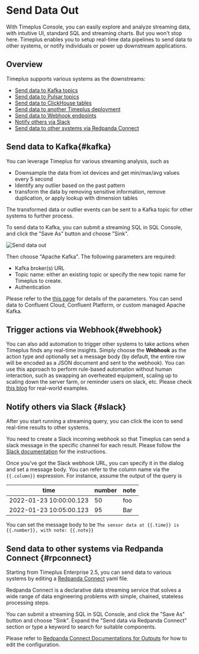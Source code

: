 #  Send Data Out

With Timeplus Console, you can easily explore and analyze streaming data, with intuitive UI, standard SQL and streaming charts. But you won't stop here. Timeplus enables you to setup real-time data pipelines to send data to other systems, or notify individuals or power up downstream applications.

## Overview
Timeplus supports various systems as the downstreams:
* [Send data to Kafka topics](#kafka)
* [Send data to Pulsar topics](/pulsar-external-stream#write-data-to-pulsar)
* [Send data to ClickHouse tables](/proton-clickhouse-external-table#write)
* [Send data to another Timeplus deployment](/timeplus-external-stream)
* [Send data to Webhook endpoints](#webhook)
* [Notify others via Slack](#slack)
* [Send data to other systems via Redpanda Connect](#rpconnect)

## Send data to Kafka{#kafka}

You can leverage Timeplus for various streaming analysis, such as

* Downsample the data from iot devices and get min/max/avg values every 5 second
* Identify any outlier based on the past pattern
* transform the data by removing sensitive information, remove duplication, or apply lookup with dimension tables

The transformed data or outlier events can be sent to a Kafka topic for other systems to further process.

To send data to Kafka, you can submit a streaming SQL in SQL Console, and click the "Save As" button and choose "Sink".

![Send data out](/img/sink.png)

Then choose "Apache Kafka". The following parameters are required:

* Kafka broker(s) URL
* Topic name: either an existing topic or specify the new topic name for Timeplus to create.
* Authentication

Please refer to the [this page](/ingestion#kafka) for details of the parameters. You can send data to Confluent Cloud, Confluent Platform, or custom managed Apache Kafka.

## Trigger actions via Webhook{#webhook}

You can also add automation to trigger other systems to take actions when Timeplus finds any real-time insights. Simply choose the **Webhook** as the action type and optionally set a message body (by default, the entire row will be encoded as a JSON document and sent to the webhook). You can use this approach to perform rule-based automation without human interaction, such as swapping an overheated equipment, scaling up to scaling down the server farm, or reminder users on slack, etc. Please check [this blog](https://www.timeplus.com/post/build-a-real-time-security-app-in-3-easy-steps) for real-world examples.

## Notify others via Slack {#slack}

After you start running a streaming query, you can click the icon to send real-time results to other systems.

You need to create a Slack incoming webhook so that Timeplus can send a slack message in the specific channel for each result. Please follow the [Slack documentation](https://api.slack.com/messaging/webhooks) for the instructions.

Once you've got the Slack webhook URL, you can specify it in the dialog and set a message body. You can refer to the column name via the `{{.column}}` expression. For instance, assume the output of the query is

| time                    | number | note |
| ----------------------- | ------ | ---- |
| 2022-01-23 10:00:00.123 | 50     | foo  |
| 2022-01-23 10:05:00.123 | 95     | Bar  |

You can set the message body to be `The sensor data at {{.time}} is {{.number}}, with note: {{.note}}`

## Send data to other systems via Redpanda Connect {#rpconnect}

Starting from Timeplus Enterprise 2.5, you can send data to various systems by editing a [Redpanda Connect](https://www.redpanda.com/connect) yaml file.

Redpanda Connect is a declarative data streaming service that solves a wide range of data engineering problems with simple, chained, stateless processing steps.

You can submit a streaming SQL in SQL Console, and click the "Save As" button and choose "Sink". Expand the "Send data via Redpanda Connect" section or type a keyword to search for suitable components.

Please refer to [Redpanda Connect Documentations for Outputs](https://docs.redpanda.com/redpanda-connect/components/outputs/about/) for how to edit the configuration.
